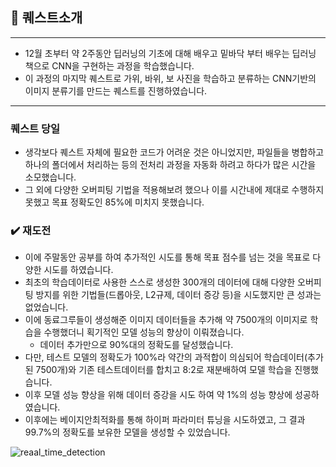 ## 📌 퀘스트소개
---

- 12월 초부터 약 2주동안 딥러닝의 기초에 대해 배우고 밑바닥 부터 배우는 딥러닝 책으로 CNN을 구현하는 과정을 학습했습니다.
- 이 과정의 마지막 퀘스트로 가위, 바위, 보 사진을 학습하고 분류하는 CNN기반의 이미지 분류기를 만드는 퀘스트를 진행하였습니다.

---
### 퀘스트 당일
- 생각보다 퀘스트 자체에 필요한 코드가 어려운 것은 아니었지만, 파일들을 병합하고 하나의 폴더에서 처리하는 등의 전처리 과정을 자동화 하려고 하다가 많은 시간을 소모했습니다.
- 그 외에 다양한 오버피팅 기법을 적용해보려 했으나 이를 시간내에 제대로 수행하지 못했고 목표 정확도인 85%에 미치지 못했습니다.
  
### ✔️ 재도전
- 이에 주말동안 공부를 하여 추가적인 시도를 통해 목표 점수를 넘는 것을 목표로 다양한 시도를 하였습니다.
- 최초의 학습데이터로 사용한 스스로 생성한 300개의 데이터에 대해 다양한 오버피팅 방지를 위한 기법들(드롭아웃, L2규제, 데이터 증강 등)을 시도했지만 큰 성과는 없었습니다.
- 이에 동료그루들이 생성해준 이미지 데이터들을 추가해 약 7500개의 이미지로 학습을 수행했더니 획기적인 모델 성능의 향상이 이뤄졌습니다.
  - 데이터 추가만으로 90%대의 정확도를 달성했습니다.
- 다만, 테스트 모델의 정확도가 100%라 약간의 과적합이 의심되어 학습데이터(추가된 7500개)와 기존 테스트데이터를 합치고 8:2로 재분배하여 모델 학습을 진행했습니다.
- 이후 모델 성능 향상을 위해 데이터 증강을 시도 하여 약 1%의 성능 향상에 성공하였습니다.
- 이후에는 베이지안최적화를 통해 하이퍼 파라미터 튜닝을 시도하였고, 그 결과 99.7%의 정확도를 보유한 모델을 생성할 수 있었습니다.

![reaal_time_detection](https://github.com/Kimgabe/AIFFEL_Online_Quest/assets/74717033/626f4f6a-1745-4f01-92ea-0b8c2a0b42e4)
